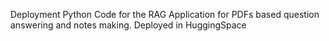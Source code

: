Deployment Python Code for the RAG Application for PDFs based question answering and notes making. Deployed in HuggingSpace
